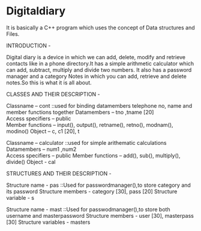 # Digitaldiary

It is basically a C++ program which uses the concept of Data structures and Files.

INTRODUCTION -

Digital diary is a device in which we can add, delete, modify and retrieve  contacts like in a phone directory.It has a simple arithmetic calculator which can add, subtract, multiply and divide two numbers. It also has a password manager and a category Notes in which you can add, retrieve and delete notes.So this is what it is all about.

CLASSES AND THEIR DESCRIPTION -

Classname – cont ::used for binding datamembers telephone no, name and member functions together
Datamembers – tno ,tname [20]		 
Access specifiers – public				
Member functions – input(), output(), retname(), retno(), modnam(), modino()
Object – c, c1 [20], t

Classname – calculator ::used for simple arithematic calculations
Datamembers – num1 ,num2				
Access specifiers – public
Member functions – add(), sub(), multiply(), divide()
Object - cal

STRUCTURES AND THEIR DESCRIPTION - 

Structure name  - pas	::Used for passwordmanager(),to store category and its password
Structure members  - category [30], pass [20]
Structure variable  - s

Structure name - mast ::Used for passwodmanager(),to store both username and masterpassword
Structure members  - user [30], masterpass [30]
Structure variables  - masters
